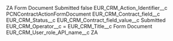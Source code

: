 <?xml version="1.0" encoding="UTF-8"?>
<CustomMetadata xmlns="http://soap.sforce.com/2006/04/metadata" xmlns:xsi="http://www.w3.org/2001/XMLSchema-instance" xmlns:xsd="http://www.w3.org/2001/XMLSchema">
    <label>ZA Form Document Submitted</label>
    <protected>false</protected>
    <values>
        <field>EUR_CRM_Action_Identifier__c</field>
        <value xsi:type="xsd:string">PCNContractActionFormDocument</value>
    </values>
    <values>
        <field>EUR_CRM_Contract_field__c</field>
        <value xsi:type="xsd:string">EUR_CRM_Status__c</value>
    </values>
    <values>
        <field>EUR_CRM_Contract_field_value__c</field>
        <value xsi:type="xsd:string">Submitted</value>
    </values>
    <values>
        <field>EUR_CRM_Operator__c</field>
        <value xsi:type="xsd:string">=</value>
    </values>
    <values>
        <field>EUR_CRM_Title__c</field>
        <value xsi:type="xsd:string">Form Document</value>
    </values>
    <values>
        <field>EUR_CRM_User_role_API_name__c</field>
        <value xsi:type="xsd:string">ZA</value>
    </values>
</CustomMetadata>

